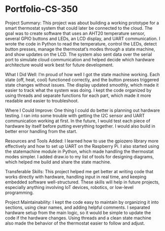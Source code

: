 # Portfolio-CS-350
Project Summary:
This project was about building a working prototype for a smart thermostat system that could later be connected to the cloud. The goal was to create software that uses an AHT20 temperature sensor, several GPIO buttons and LEDs, an LCD display, and UART communication. I wrote the code in Python to read the temperature, control the LEDs, detect button presses, manage the thermostat’s modes through a state machine, and show updates on the LCD. The system also sent data over the serial port to simulate cloud communication and helped decide which hardware architecture would work best for future development.

What I Did Well:
I’m proud of how well I got the state machine working. Each state (off, heat, cool) functioned correctly, and the button presses triggered state changes without issues. The display updated smoothly, which made it easier to track what the system was doing. I kept the code organized by using threads and separate functions for each part, which made it more readable and easier to troubleshoot.

Where I Could Improve:
One thing I could do better is planning out hardware testing. I ran into some trouble with getting the I2C sensor and UART communication working at first. In the future, I would test each piece of hardware by itself before putting everything together. I would also build in better error handling from the start.

Resources and Tools Added:
I learned how to use the gpiozero library more effectively and how to set up UART on the Raspberry Pi. I also started using the statemachine module in Python, which made handling the thermostat modes simpler. I added draw.io to my list of tools for designing diagrams, which helped me build and share the state machine.

Transferable Skills:
This project helped me get better at writing code that works directly with hardware, handling input in real time, and keeping embedded software well-structured. These skills will help in future projects, especially anything involving IoT devices, robotics, or low-level programming.

Project Maintainability:
I kept the code easy to maintain by organizing it into sections, using clear names, and adding helpful comments. I separated hardware setup from the main logic, so it would be simple to update the code if the hardware changes. Using threads and a clean state machine also made the behavior of the thermostat easier to follow and adjust.
